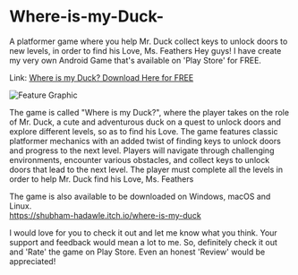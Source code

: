 # Where-is-my-Duck-
A platformer game where you help Mr. Duck collect keys to unlock doors to new levels, in order to find his Love, Ms. Feathers
Hey guys! I have create my very own Android Game that's available on 'Play Store' for FREE. 

Link: <a href="https://play.google.com/store/apps/details?id=com.shubhamslab.duck">Where is my Duck? Download Here for FREE</a>

![Feature Graphic](https://user-images.githubusercontent.com/84302868/234224019-b9ed2ffd-b387-417f-90db-287fecc1a56f.png)

The game is called "Where is my Duck?", where the player takes on the role of Mr. Duck, a cute and adventurous duck on a quest to unlock doors and explore different levels, so as to find his Love. The game features classic platformer mechanics with an added twist of finding keys to unlock doors and progress to the next level. Players will navigate through challenging environments, encounter various obstacles, and collect keys to unlock doors that lead to the next level. The player must complete all the levels in order to help Mr. Duck find his Love, Ms. Feathers


The game is also available to be downloaded on Windows, macOS and Linux. </br>
https://shubham-hadawle.itch.io/where-is-my-duck



I would love for you to check it out and let me know what you think. Your support and feedback would mean a lot to me. So, definitely check it out and 'Rate' the game on Play Store. Even an honest 'Review' would be appreciated!
